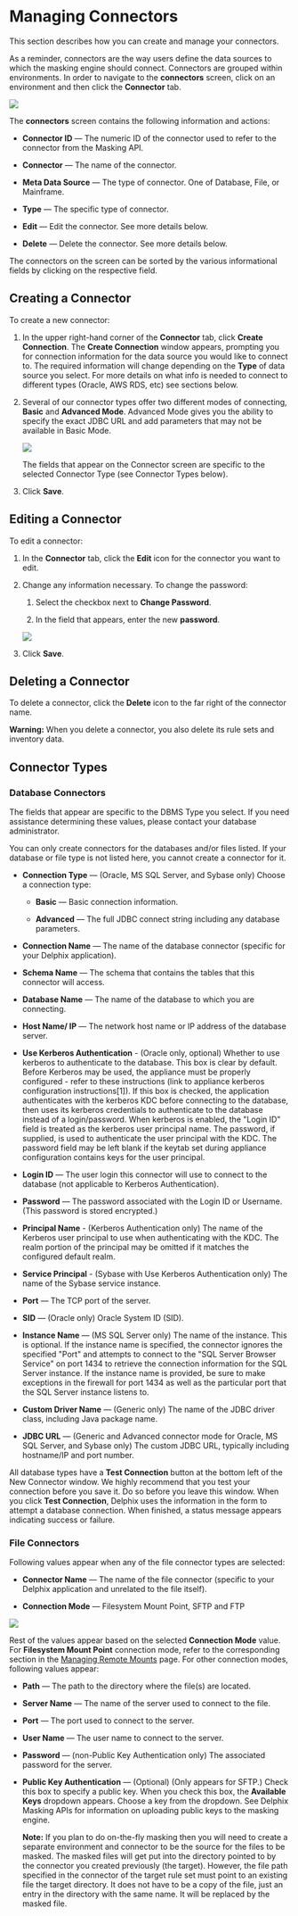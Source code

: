 # Managing Connectors

This section describes how you can create and manage your connectors.

As a reminder, connectors are the way users define the data sources to which
the masking engine should connect. Connectors are grouped within
environments. In order to navigate to the **connectors** screen, click on an
environment and then click the **Connector** tab.

![](./media/image5.png)

The **connectors** screen contains the following information and actions:

  - **Connector ID** — The numeric ID of the connector used to refer
    to the connector from the Masking API.

  - **Connector** — The name of the connector.

  - **Meta Data Source** — The type of connector. One of Database, File, or
    Mainframe.

  - **Type** — The specific type of connector.

  - **Edit** — Edit the connector. See more details below.

  - **Delete** — Delete the connector. See more details below.

The connectors on the screen can be sorted by the various informational
fields by clicking on the respective field.

## Creating a Connector

To create a new connector:

1.  In the upper right-hand corner of the **Connector** tab, click
    **Create Connection**. The **Create Connection** window appears,
    prompting you for connection information for the data source you
    would like to connect to. The required information will change
    depending on the **Type** of data source you select. For more
    details on what info is needed to connect to different types
    (Oracle, AWS RDS, etc) see sections below.

2.  Several of our connector types offer two different modes of
    connecting, **Basic** and **Advanced Mode**. Advanced Mode gives you
    the ability to specify the exact JDBC URL and add parameters that
    may not be available in Basic Mode.

    ![](./media/create_connector.png)

    The fields that appear on the Connector screen are specific to the selected
    Connector Type (see Connector Types below).

3.  Click **Save**.

## Editing a Connector

To edit a connector:

1.  In the **Connector** tab, click the **Edit** icon for the
    connector you want to edit.

2.  Change any information necessary. To change the password:

    1.  Select the checkbox next to **Change Password**.

    2.  In the field that appears, enter the new **password**.

    ![](./media/image3.png)

3.  Click **Save**.

## Deleting a Connector

To delete a connector, click the **Delete** icon to the far right of the
connector name.

**Warning:**
    When you delete a connector, you also delete its rule sets and inventory
    data.

## Connector Types

### **Database Connectors**

The fields that appear are specific to the DBMS Type you select. If you
need assistance determining these values, please contact your database
administrator.

You can only create connectors for the databases and/or files listed. If your
database or file type is not listed here, you cannot create a connector for it.

  - **Connection Type** — (Oracle, MS SQL Server, and Sybase only) Choose a
    connection type:

      - **Basic** — Basic connection information.

      - **Advanced** — The full JDBC connect string including any database parameters.

  - **Connection Name** — The name of the database connector (specific
    for your Delphix application).

  - **Schema Name** — The schema that contains the tables that this
    connector will access.

  - **Database Name** — The name of the database to which you are
    connecting.

  - **Host Name/ IP** — The network host name or IP
    address of the database server.

  - **Use Kerberos Authentication** - (Oracle only, optional) Whether to use
    kerberos to authenticate to the database. This box is clear by default.
    Before Kerberos may be used, the appliance must be properly configured -
    refer to these instructions (link to appliance kerberos configuration
    instructions[1]). If this box is checked, the application authenticates with
    the kerberos KDC before connecting to the database, then uses its kerberos
    credentials to authenticate to the database instead of a login/password.
    When kerberos is enabled, the "Login ID" field is treated as the kerberos
    user principal name. The password, if supplied, is used to authenticate the
    user principal with the KDC. The password field may be left blank if the
    keytab set during appliance configuration contains keys for the user
    principal.

  - **Login ID** — The user login this connector will use to connect to the database (not applicable
    to Kerberos Authentication).

  - **Password** — The password associated with the Login ID or
    Username. (This password is stored encrypted.)

  - **Principal Name** - (Kerberos Authentication only) The name of the Kerberos user principal
    to use when authenticating with the KDC. The realm portion of the principal may be omitted
    if it matches the configured default realm.

  - **Service Principal** - (Sybase with Use Kerberos Authentication only) The name of the
    Sybase service instance.

  - **Port** — The TCP port of the server.

  - **SID** — (Oracle only) Oracle System ID (SID).

  - **Instance Name** — (MS SQL Server only) The name of the instance.
    This is optional. If the instance name is specified, the connector
    ignores the specified "Port" and attempts to connect to the "SQL
    Server Browser Service" on port 1434 to retrieve the connection
    information for the SQL Server instance. If the instance name is
    provided, be sure to make exceptions in the firewall for port 1434
    as well as the particular port that the SQL Server instance
    listens to.

  - **Custom Driver Name** — (Generic only) The name of the
    JDBC driver class, including Java package name.

  - **JDBC URL** — (Generic and Advanced connector mode for
    Oracle, MS SQL Server, and Sybase only) The custom
    JDBC URL, typically including hostname/IP and port number.

All database types have a **Test Connection** button at the bottom left
of the New Connector window. We highly recommend that you test your
connection before you save it. Do so before you leave this window. When
you click **Test Connection**, Delphix uses the information in the form
to attempt a database connection. When finished, a status message
appears indicating success or failure.

### **File Connectors**

Following values appear when any of the file connector types are selected:

  - **Connector Name** — The name of the file connector (specific to
    your Delphix application and unrelated to the file itself).

  - **Connection Mode** —  Filesystem Mount Point, SFTP and FTP

![](./media/ShowMountOptions.png)

Rest of the values appear based on the selected **Connection Mode** value. For **Filesystem Mount Point** connection mode, refer to the corresponding section in the [Managing Remote Mounts](./Managing_Remote_Mounts/#file-connector) page. For other connection modes, following values appear:

  - **Path** — The path to the directory where the file(s) are
    located.

  - **Server Name** — The name of the server used to connect to the
    file.

  - **Port** — The port used to connect to the
server.

  - **User Name** — The user name to connect to the server.

  - **Password** — (non-Public Key Authentication only) The associated password
    for the server.

  - **Public Key Authentication** — (Optional) (Only appears for
    SFTP.) Check this box to specify a public key. When you check this box, the
    **Available Keys** dropdown appears. Choose a key from the dropdown. See
    Delphix Masking APIs for information on uploading public keys to the masking
    engine.

    **Note:**
    If you plan to do on-the-fly masking then you will need to create a separate environment and connector to be the source for the files to be masked. The masked files will get put into the directory pointed to by the connector you created previously (the target). However, the file path specified in the connector of the target rule set must point to an existing file the target directory. It does not have to be a copy of the file, just an entry in the directory with the same name. It will be replaced by the masked file.
